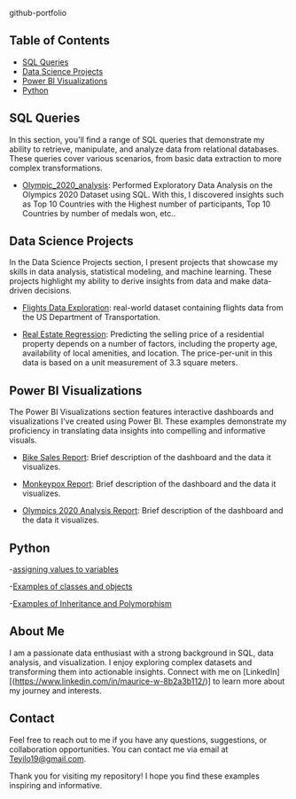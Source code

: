 github-portfolio

## Table of Contents

- [SQL Queries](#sql-queries)
- [Data Science Projects](#data-science-projects)
- [Power BI Visualizations](#power-bi-visualizations)
- [Python](#python)

## SQL Queries

In this section, you'll find a range of SQL queries that demonstrate my ability to retrieve, manipulate, and analyze data from relational databases. These queries cover various scenarios, from basic data extraction to more complex transformations.

- [Olympic_2020_analysis](https://github.com/mauricewhitt/github-portfolio/blob/main/Olympics_2020_analysis.sql): Performed Exploratory Data Analysis on the Olympics 2020 Dataset using SQL. With this, I discovered insights such as Top 10 Countries with the Highest number of participants, Top 10 Countries by number of medals won, etc..


## Data Science Projects

In the Data Science Projects section, I present projects that showcase my skills in data analysis, statistical modeling, and machine learning. These projects highlight my ability to derive insights from data and make data-driven decisions.

- [Flights Data Exploration](https://github.com/mauricewhitt/github-portfolio/blob/main/Flights%20Data%20Exploration.ipynb): real-world dataset containing flights data from the US Department of Transportation.

- [Real Estate Regression](https://github.com/mauricewhitt/github-portfolio/blob/main/Real%20Estate%20Regression.ipynb): Predicting the selling price of a residential property depends on a number of factors, including the property age, availability of local amenities, and location. The price-per-unit in this data is based on a unit measurement of 3.3 square meters.


## Power BI Visualizations

The Power BI Visualizations section features interactive dashboards and visualizations I've created using Power BI. These examples demonstrate my proficiency in translating data insights into compelling and informative visuals.

- [Bike Sales Report](https://github.com/mauricewhitt/github-portfolio/blob/main/Bike%20Sales%20Report.pdf): Brief description of the dashboard and the data it visualizes.

- [Monkeypox Report](https://github.com/mauricewhitt/github-portfolio/blob/main/Monkeypox2.pdf): Brief description of the dashboard and the data it visualizes.
  
- [Olympics 2020 Analysis Report](https://github.com/mauricewhitt/github-portfolio/blob/main/Olympics%202020%20Analysis.pdf): Brief description of the dashboard and the data it visualizes.

## Python

-[assigning values to variables](https://github.com/mauricewhitt/github-portfolio/blob/main/%23%20assigning%20values%20to%20variables.py)

-[Examples of classes and objects](https://github.com/mauricewhitt/github-portfolio/blob/main/%23%20Examples%20of%20classes%20and%20objects.py)

-[Examples of Inheritance and Polymorphism](https://github.com/mauricewhitt/github-portfolio/blob/main/%23%20Examples%20of%20Inheritance%20and%20Polymorphism.py)

## About Me

I am a passionate data enthusiast with a strong background in SQL, data analysis, and visualization. I enjoy exploring complex datasets and transforming them into actionable insights. Connect with me on [LinkedIn][(https://www.linkedin.com/in/maurice-w-8b2a3b112/)] to learn more about my journey and interests.

## Contact

Feel free to reach out to me if you have any questions, suggestions, or collaboration opportunities. You can contact me via email at [Teyilo19@gmail.com](mailto:teyilo19@gmail.com).

Thank you for visiting my repository! I hope you find these examples inspiring and informative.
